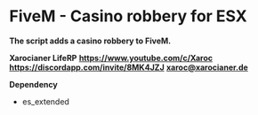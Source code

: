 # FiveM - Casino robbery for ESX

**The script adds a casino robbery to FiveM.**

**Xarocianer LifeRP**
**https://www.youtube.com/c/Xaroc**
**https://discordapp.com/invite/8MK4JZJ**
**xaroc@xarocianer.de**

**Dependency** 
- es_extended

